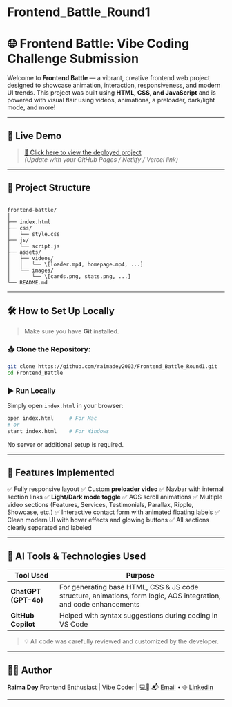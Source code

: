 # Frontend_Battle_Round1



# 🌐 Frontend Battle: Vibe Coding Challenge Submission

Welcome to **Frontend Battle** — a vibrant, creative frontend web project designed to showcase animation, interaction, responsiveness, and modern UI trends. This project was built using **HTML, CSS, and JavaScript** and is powered with visual flair using videos, animations, a preloader, dark/light mode, and more!

---

## 🚀 Live Demo

> [🔗 Click here to view the deployed project](https://your-deployment-link.com)  
> *(Update with your GitHub Pages / Netlify / Vercel link)*

---

## 📁 Project Structure

```

frontend-battle/
│
├── index.html
├── css/
│   └── style.css
├── js/
│   └── script.js
├── assets/
│   ├── videos/
│   │   └── \[loader.mp4, homepage.mp4, ...]
│   └── images/
│       └── \[cards.png, stats.png, ...]
└── README.md

````

---

## 🛠️ How to Set Up Locally

> Make sure you have **Git** installed.

### 📥 Clone the Repository:
```bash
git clone https://github.com/raimadey2003/Frontend_Battle_Round1.git
cd Frontend_Battle
````

### ▶️ Run Locally

Simply open `index.html` in your browser:

```bash
open index.html     # For Mac
# or
start index.html    # For Windows
```

No server or additional setup is required.

---

## 🎨 Features Implemented

✅ Fully responsive layout
✅ Custom **preloader video**
✅ Navbar with internal section links
✅ **Light/Dark mode toggle**
✅ AOS scroll animations
✅ Multiple video sections (Features, Services, Testimonials, Parallax, Ripple, Showcase, etc.)
✅ Interactive contact form with animated floating labels
✅ Clean modern UI with hover effects and glowing buttons
✅ All sections clearly separated and labeled

---

## 🧠 AI Tools & Technologies Used

| Tool Used                       | Purpose                                                                                                           |
| ------------------------------- | ----------------------------------------------------------------------------------------------------------------- |
| **ChatGPT (GPT-4o)**            | For generating base HTML, CSS & JS code structure, animations, form logic, AOS integration, and code enhancements |
| **GitHub Copilot**  | Helped with syntax suggestions during coding in VS Code                                                           |

> 💡 All code was carefully reviewed and customized by the developer.

---

## 🧑‍💻 Author

**Raima Dey**
Frontend Enthusiast | Vibe Coder | 💻🌈
📬 [Email](mailto:raimadey9836@gmail.com) • 🌐 [LinkedIn](https://linkedin.com/in/raima-dey-13426a351)

---
```
